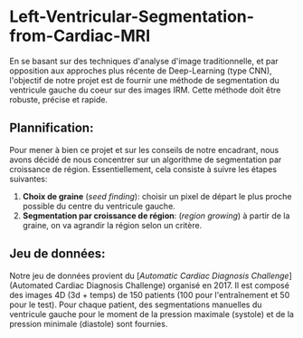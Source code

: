 # Left-Ventricular-Segmentation-from-Cardiac-MRI

En se basant sur des techniques d'analyse d'image traditionnelle, et par opposition aux approches plus récente de Deep-Learning (type CNN), l'objectif de notre projet est de fournir une méthode de segmentation du ventricule gauche du coeur sur des images IRM. Cette méthode doit être robuste, précise et rapide.

## Plannification:
Pour mener à bien ce projet et sur les conseils de notre encadrant, nous avons décidé de nous concentrer sur un algorithme de segmentation par croissance de région.
Essentiellement, cela consiste à suivre les étapes suivantes:
1. **Choix de graine** (*seed finding*): choisir un pixel de départ le plus proche possible du centre du ventricule gauche.
2. **Segmentation par croissance de région**: (*region growing*) à partir de la graine, on va agrandir la région selon un critère.

## Jeu de données:
Notre jeu de données provient du [*Automatic Cardiac Diagnosis Challenge*](Automated Cardiac Diagnosis Challenge) organisé en 2017. Il est composé des images 4D (3d + temps) de 150 patients (100 pour l'entraînement et 50 pour le test). Pour chaque patient, des segmentations manuelles du ventricule gauche pour le moment de la pression maximale (systole) et de la pression minimale (diastole) sont fournies.
